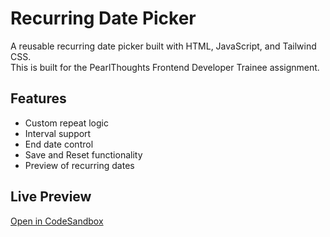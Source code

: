 # Recurring Date Picker

A reusable recurring date picker built with HTML, JavaScript, and Tailwind CSS.  
This is built for the PearlThoughts Frontend Developer Trainee assignment.

## Features
- Custom repeat logic
- Interval support
- End date control
- Save and Reset functionality
- Preview of recurring dates

## Live Preview
[Open in CodeSandbox](https://codesandbox.io/p/sandbox/rjk9n4zj7m)
